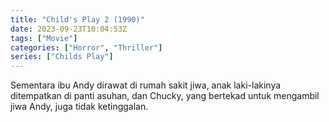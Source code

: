 ```yaml
---
title: "Child's Play 2 (1990)"
date: 2023-09-23T10:04:53Z
tags: ["Movie"]
categories: ["Horror", "Thriller"]
series: ["Childs Play"]
---
```


Sementara ibu Andy dirawat di rumah sakit jiwa, anak laki-lakinya ditempatkan di panti asuhan, dan Chucky, yang bertekad untuk mengambil jiwa Andy, juga tidak ketinggalan.

  <mux-player stream-type="on-demand"
  src="https://kp3d-my.sharepoint.com/personal/ryoo_kp3d_onmicrosoft_com/_layouts/15/download.aspx?share=EejNraZ_53JMizHhkLS9Y0cBlkh_g7QxzQb8mOKh4kfp7A" metadata-video-title="Child's Play 2 (1990)" prefer-playback="mse" controls>
  </mux-player>
  
  
  <script src="https://cdn.jsdelivr.net/npm/@mux/mux-player"></script>
  
   <script id="HXZ2gnc2I1c02VlFlIA5Z42AUYHNNs4EBSg7RLsvY1Ew" type="application/ld+json">
 {
  "@context": "https://schema.org/",
  "@type": "VideoObject",
  "name": "Child's Play 2 (1990)",
  "contentUrl": "https://stream.mux.com/HXZ2gnc2I1c02VlFlIA5Z42AUYHNNs4EBSg7RLsvY1Ew.m3u8",
  "thumbnailUrl": "https://www.themoviedb.org/t/p/original/zkz2kgGAqwwiqLnpfhTNEjAjPa1.jpg?width=314&fit_mode=preserve&time=25",
  "uploadDate": "2023-09-23T10:04:53Z",
}

</script>